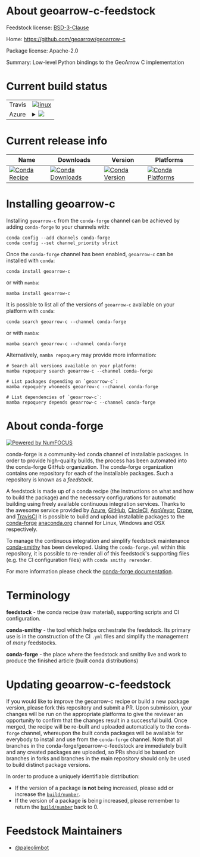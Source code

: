 About geoarrow-c-feedstock
==========================

Feedstock license: [BSD-3-Clause](https://github.com/conda-forge/geoarrow-c-feedstock/blob/main/LICENSE.txt)

Home: https://github.com/geoarrow/geoarrow-c

Package license: Apache-2.0

Summary: Low-level Python bindings to the GeoArrow C implementation

Current build status
====================


<table><tr>
    <td>Travis</td>
    <td>
      <a href="https://app.travis-ci.com/conda-forge/geoarrow-c-feedstock">
        <img alt="linux" src="https://img.shields.io/travis/com/conda-forge/geoarrow-c-feedstock/main.svg?label=Linux">
      </a>
    </td>
  </tr>
    
  <tr>
    <td>Azure</td>
    <td>
      <details>
        <summary>
          <a href="https://dev.azure.com/conda-forge/feedstock-builds/_build/latest?definitionId=20599&branchName=main">
            <img src="https://dev.azure.com/conda-forge/feedstock-builds/_apis/build/status/geoarrow-c-feedstock?branchName=main">
          </a>
        </summary>
        <table>
          <thead><tr><th>Variant</th><th>Status</th></tr></thead>
          <tbody><tr>
              <td>linux_64_python3.10.____cpython</td>
              <td>
                <a href="https://dev.azure.com/conda-forge/feedstock-builds/_build/latest?definitionId=20599&branchName=main">
                  <img src="https://dev.azure.com/conda-forge/feedstock-builds/_apis/build/status/geoarrow-c-feedstock?branchName=main&jobName=linux&configuration=linux%20linux_64_python3.10.____cpython" alt="variant">
                </a>
              </td>
            </tr><tr>
              <td>linux_64_python3.11.____cpython</td>
              <td>
                <a href="https://dev.azure.com/conda-forge/feedstock-builds/_build/latest?definitionId=20599&branchName=main">
                  <img src="https://dev.azure.com/conda-forge/feedstock-builds/_apis/build/status/geoarrow-c-feedstock?branchName=main&jobName=linux&configuration=linux%20linux_64_python3.11.____cpython" alt="variant">
                </a>
              </td>
            </tr><tr>
              <td>linux_64_python3.8.____cpython</td>
              <td>
                <a href="https://dev.azure.com/conda-forge/feedstock-builds/_build/latest?definitionId=20599&branchName=main">
                  <img src="https://dev.azure.com/conda-forge/feedstock-builds/_apis/build/status/geoarrow-c-feedstock?branchName=main&jobName=linux&configuration=linux%20linux_64_python3.8.____cpython" alt="variant">
                </a>
              </td>
            </tr><tr>
              <td>linux_64_python3.9.____cpython</td>
              <td>
                <a href="https://dev.azure.com/conda-forge/feedstock-builds/_build/latest?definitionId=20599&branchName=main">
                  <img src="https://dev.azure.com/conda-forge/feedstock-builds/_apis/build/status/geoarrow-c-feedstock?branchName=main&jobName=linux&configuration=linux%20linux_64_python3.9.____cpython" alt="variant">
                </a>
              </td>
            </tr><tr>
              <td>linux_aarch64_python3.10.____cpython</td>
              <td>
                <a href="https://dev.azure.com/conda-forge/feedstock-builds/_build/latest?definitionId=20599&branchName=main">
                  <img src="https://dev.azure.com/conda-forge/feedstock-builds/_apis/build/status/geoarrow-c-feedstock?branchName=main&jobName=linux&configuration=linux%20linux_aarch64_python3.10.____cpython" alt="variant">
                </a>
              </td>
            </tr><tr>
              <td>linux_aarch64_python3.11.____cpython</td>
              <td>
                <a href="https://dev.azure.com/conda-forge/feedstock-builds/_build/latest?definitionId=20599&branchName=main">
                  <img src="https://dev.azure.com/conda-forge/feedstock-builds/_apis/build/status/geoarrow-c-feedstock?branchName=main&jobName=linux&configuration=linux%20linux_aarch64_python3.11.____cpython" alt="variant">
                </a>
              </td>
            </tr><tr>
              <td>linux_aarch64_python3.8.____cpython</td>
              <td>
                <a href="https://dev.azure.com/conda-forge/feedstock-builds/_build/latest?definitionId=20599&branchName=main">
                  <img src="https://dev.azure.com/conda-forge/feedstock-builds/_apis/build/status/geoarrow-c-feedstock?branchName=main&jobName=linux&configuration=linux%20linux_aarch64_python3.8.____cpython" alt="variant">
                </a>
              </td>
            </tr><tr>
              <td>linux_aarch64_python3.9.____cpython</td>
              <td>
                <a href="https://dev.azure.com/conda-forge/feedstock-builds/_build/latest?definitionId=20599&branchName=main">
                  <img src="https://dev.azure.com/conda-forge/feedstock-builds/_apis/build/status/geoarrow-c-feedstock?branchName=main&jobName=linux&configuration=linux%20linux_aarch64_python3.9.____cpython" alt="variant">
                </a>
              </td>
            </tr><tr>
              <td>linux_ppc64le_python3.10.____cpython</td>
              <td>
                <a href="https://dev.azure.com/conda-forge/feedstock-builds/_build/latest?definitionId=20599&branchName=main">
                  <img src="https://dev.azure.com/conda-forge/feedstock-builds/_apis/build/status/geoarrow-c-feedstock?branchName=main&jobName=linux&configuration=linux%20linux_ppc64le_python3.10.____cpython" alt="variant">
                </a>
              </td>
            </tr><tr>
              <td>linux_ppc64le_python3.11.____cpython</td>
              <td>
                <a href="https://dev.azure.com/conda-forge/feedstock-builds/_build/latest?definitionId=20599&branchName=main">
                  <img src="https://dev.azure.com/conda-forge/feedstock-builds/_apis/build/status/geoarrow-c-feedstock?branchName=main&jobName=linux&configuration=linux%20linux_ppc64le_python3.11.____cpython" alt="variant">
                </a>
              </td>
            </tr><tr>
              <td>linux_ppc64le_python3.8.____cpython</td>
              <td>
                <a href="https://dev.azure.com/conda-forge/feedstock-builds/_build/latest?definitionId=20599&branchName=main">
                  <img src="https://dev.azure.com/conda-forge/feedstock-builds/_apis/build/status/geoarrow-c-feedstock?branchName=main&jobName=linux&configuration=linux%20linux_ppc64le_python3.8.____cpython" alt="variant">
                </a>
              </td>
            </tr><tr>
              <td>linux_ppc64le_python3.9.____cpython</td>
              <td>
                <a href="https://dev.azure.com/conda-forge/feedstock-builds/_build/latest?definitionId=20599&branchName=main">
                  <img src="https://dev.azure.com/conda-forge/feedstock-builds/_apis/build/status/geoarrow-c-feedstock?branchName=main&jobName=linux&configuration=linux%20linux_ppc64le_python3.9.____cpython" alt="variant">
                </a>
              </td>
            </tr><tr>
              <td>osx_64_python3.10.____cpython</td>
              <td>
                <a href="https://dev.azure.com/conda-forge/feedstock-builds/_build/latest?definitionId=20599&branchName=main">
                  <img src="https://dev.azure.com/conda-forge/feedstock-builds/_apis/build/status/geoarrow-c-feedstock?branchName=main&jobName=osx&configuration=osx%20osx_64_python3.10.____cpython" alt="variant">
                </a>
              </td>
            </tr><tr>
              <td>osx_64_python3.11.____cpython</td>
              <td>
                <a href="https://dev.azure.com/conda-forge/feedstock-builds/_build/latest?definitionId=20599&branchName=main">
                  <img src="https://dev.azure.com/conda-forge/feedstock-builds/_apis/build/status/geoarrow-c-feedstock?branchName=main&jobName=osx&configuration=osx%20osx_64_python3.11.____cpython" alt="variant">
                </a>
              </td>
            </tr><tr>
              <td>osx_64_python3.8.____cpython</td>
              <td>
                <a href="https://dev.azure.com/conda-forge/feedstock-builds/_build/latest?definitionId=20599&branchName=main">
                  <img src="https://dev.azure.com/conda-forge/feedstock-builds/_apis/build/status/geoarrow-c-feedstock?branchName=main&jobName=osx&configuration=osx%20osx_64_python3.8.____cpython" alt="variant">
                </a>
              </td>
            </tr><tr>
              <td>osx_64_python3.9.____cpython</td>
              <td>
                <a href="https://dev.azure.com/conda-forge/feedstock-builds/_build/latest?definitionId=20599&branchName=main">
                  <img src="https://dev.azure.com/conda-forge/feedstock-builds/_apis/build/status/geoarrow-c-feedstock?branchName=main&jobName=osx&configuration=osx%20osx_64_python3.9.____cpython" alt="variant">
                </a>
              </td>
            </tr><tr>
              <td>osx_arm64_python3.10.____cpython</td>
              <td>
                <a href="https://dev.azure.com/conda-forge/feedstock-builds/_build/latest?definitionId=20599&branchName=main">
                  <img src="https://dev.azure.com/conda-forge/feedstock-builds/_apis/build/status/geoarrow-c-feedstock?branchName=main&jobName=osx&configuration=osx%20osx_arm64_python3.10.____cpython" alt="variant">
                </a>
              </td>
            </tr><tr>
              <td>osx_arm64_python3.11.____cpython</td>
              <td>
                <a href="https://dev.azure.com/conda-forge/feedstock-builds/_build/latest?definitionId=20599&branchName=main">
                  <img src="https://dev.azure.com/conda-forge/feedstock-builds/_apis/build/status/geoarrow-c-feedstock?branchName=main&jobName=osx&configuration=osx%20osx_arm64_python3.11.____cpython" alt="variant">
                </a>
              </td>
            </tr><tr>
              <td>osx_arm64_python3.8.____cpython</td>
              <td>
                <a href="https://dev.azure.com/conda-forge/feedstock-builds/_build/latest?definitionId=20599&branchName=main">
                  <img src="https://dev.azure.com/conda-forge/feedstock-builds/_apis/build/status/geoarrow-c-feedstock?branchName=main&jobName=osx&configuration=osx%20osx_arm64_python3.8.____cpython" alt="variant">
                </a>
              </td>
            </tr><tr>
              <td>osx_arm64_python3.9.____cpython</td>
              <td>
                <a href="https://dev.azure.com/conda-forge/feedstock-builds/_build/latest?definitionId=20599&branchName=main">
                  <img src="https://dev.azure.com/conda-forge/feedstock-builds/_apis/build/status/geoarrow-c-feedstock?branchName=main&jobName=osx&configuration=osx%20osx_arm64_python3.9.____cpython" alt="variant">
                </a>
              </td>
            </tr><tr>
              <td>win_64_python3.10.____cpython</td>
              <td>
                <a href="https://dev.azure.com/conda-forge/feedstock-builds/_build/latest?definitionId=20599&branchName=main">
                  <img src="https://dev.azure.com/conda-forge/feedstock-builds/_apis/build/status/geoarrow-c-feedstock?branchName=main&jobName=win&configuration=win%20win_64_python3.10.____cpython" alt="variant">
                </a>
              </td>
            </tr><tr>
              <td>win_64_python3.11.____cpython</td>
              <td>
                <a href="https://dev.azure.com/conda-forge/feedstock-builds/_build/latest?definitionId=20599&branchName=main">
                  <img src="https://dev.azure.com/conda-forge/feedstock-builds/_apis/build/status/geoarrow-c-feedstock?branchName=main&jobName=win&configuration=win%20win_64_python3.11.____cpython" alt="variant">
                </a>
              </td>
            </tr><tr>
              <td>win_64_python3.8.____cpython</td>
              <td>
                <a href="https://dev.azure.com/conda-forge/feedstock-builds/_build/latest?definitionId=20599&branchName=main">
                  <img src="https://dev.azure.com/conda-forge/feedstock-builds/_apis/build/status/geoarrow-c-feedstock?branchName=main&jobName=win&configuration=win%20win_64_python3.8.____cpython" alt="variant">
                </a>
              </td>
            </tr><tr>
              <td>win_64_python3.9.____cpython</td>
              <td>
                <a href="https://dev.azure.com/conda-forge/feedstock-builds/_build/latest?definitionId=20599&branchName=main">
                  <img src="https://dev.azure.com/conda-forge/feedstock-builds/_apis/build/status/geoarrow-c-feedstock?branchName=main&jobName=win&configuration=win%20win_64_python3.9.____cpython" alt="variant">
                </a>
              </td>
            </tr>
          </tbody>
        </table>
      </details>
    </td>
  </tr>
</table>

Current release info
====================

| Name | Downloads | Version | Platforms |
| --- | --- | --- | --- |
| [![Conda Recipe](https://img.shields.io/badge/recipe-geoarrow--c-green.svg)](https://anaconda.org/conda-forge/geoarrow-c) | [![Conda Downloads](https://img.shields.io/conda/dn/conda-forge/geoarrow-c.svg)](https://anaconda.org/conda-forge/geoarrow-c) | [![Conda Version](https://img.shields.io/conda/vn/conda-forge/geoarrow-c.svg)](https://anaconda.org/conda-forge/geoarrow-c) | [![Conda Platforms](https://img.shields.io/conda/pn/conda-forge/geoarrow-c.svg)](https://anaconda.org/conda-forge/geoarrow-c) |

Installing geoarrow-c
=====================

Installing `geoarrow-c` from the `conda-forge` channel can be achieved by adding `conda-forge` to your channels with:

```
conda config --add channels conda-forge
conda config --set channel_priority strict
```

Once the `conda-forge` channel has been enabled, `geoarrow-c` can be installed with `conda`:

```
conda install geoarrow-c
```

or with `mamba`:

```
mamba install geoarrow-c
```

It is possible to list all of the versions of `geoarrow-c` available on your platform with `conda`:

```
conda search geoarrow-c --channel conda-forge
```

or with `mamba`:

```
mamba search geoarrow-c --channel conda-forge
```

Alternatively, `mamba repoquery` may provide more information:

```
# Search all versions available on your platform:
mamba repoquery search geoarrow-c --channel conda-forge

# List packages depending on `geoarrow-c`:
mamba repoquery whoneeds geoarrow-c --channel conda-forge

# List dependencies of `geoarrow-c`:
mamba repoquery depends geoarrow-c --channel conda-forge
```


About conda-forge
=================

[![Powered by
NumFOCUS](https://img.shields.io/badge/powered%20by-NumFOCUS-orange.svg?style=flat&colorA=E1523D&colorB=007D8A)](https://numfocus.org)

conda-forge is a community-led conda channel of installable packages.
In order to provide high-quality builds, the process has been automated into the
conda-forge GitHub organization. The conda-forge organization contains one repository
for each of the installable packages. Such a repository is known as a *feedstock*.

A feedstock is made up of a conda recipe (the instructions on what and how to build
the package) and the necessary configurations for automatic building using freely
available continuous integration services. Thanks to the awesome service provided by
[Azure](https://azure.microsoft.com/en-us/services/devops/), [GitHub](https://github.com/),
[CircleCI](https://circleci.com/), [AppVeyor](https://www.appveyor.com/),
[Drone](https://cloud.drone.io/welcome), and [TravisCI](https://travis-ci.com/)
it is possible to build and upload installable packages to the
[conda-forge](https://anaconda.org/conda-forge) [anaconda.org](https://anaconda.org/)
channel for Linux, Windows and OSX respectively.

To manage the continuous integration and simplify feedstock maintenance
[conda-smithy](https://github.com/conda-forge/conda-smithy) has been developed.
Using the ``conda-forge.yml`` within this repository, it is possible to re-render all of
this feedstock's supporting files (e.g. the CI configuration files) with ``conda smithy rerender``.

For more information please check the [conda-forge documentation](https://conda-forge.org/docs/).

Terminology
===========

**feedstock** - the conda recipe (raw material), supporting scripts and CI configuration.

**conda-smithy** - the tool which helps orchestrate the feedstock.
                   Its primary use is in the construction of the CI ``.yml`` files
                   and simplify the management of *many* feedstocks.

**conda-forge** - the place where the feedstock and smithy live and work to
                  produce the finished article (built conda distributions)


Updating geoarrow-c-feedstock
=============================

If you would like to improve the geoarrow-c recipe or build a new
package version, please fork this repository and submit a PR. Upon submission,
your changes will be run on the appropriate platforms to give the reviewer an
opportunity to confirm that the changes result in a successful build. Once
merged, the recipe will be re-built and uploaded automatically to the
`conda-forge` channel, whereupon the built conda packages will be available for
everybody to install and use from the `conda-forge` channel.
Note that all branches in the conda-forge/geoarrow-c-feedstock are
immediately built and any created packages are uploaded, so PRs should be based
on branches in forks and branches in the main repository should only be used to
build distinct package versions.

In order to produce a uniquely identifiable distribution:
 * If the version of a package **is not** being increased, please add or increase
   the [``build/number``](https://docs.conda.io/projects/conda-build/en/latest/resources/define-metadata.html#build-number-and-string).
 * If the version of a package **is** being increased, please remember to return
   the [``build/number``](https://docs.conda.io/projects/conda-build/en/latest/resources/define-metadata.html#build-number-and-string)
   back to 0.

Feedstock Maintainers
=====================

* [@paleolimbot](https://github.com/paleolimbot/)


